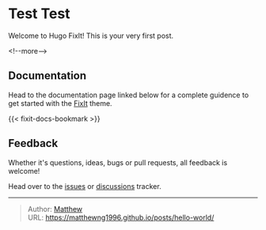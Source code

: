 # Test Test


Welcome to Hugo FixIt! This is your very first post.

&lt;!--more--&gt;

## Documentation

Head to the documentation page linked below for a complete guidence to get started with the [FixIt](https://github.com/hugo-fixit/FixIt) theme.

{{&lt; fixit-docs-bookmark &gt;}}

## Feedback

Whether it&#39;s questions, ideas, bugs or pull requests, all feedback is welcome!

Head over to the [issues](https://github.com/hugo-fixit/FixIt/issues) or [discussions](https://github.com/hugo-fixit/FixIt/discussions) tracker.


---

> Author: [Matthew](https://github.com/matthewng1996)  
> URL: https://matthewng1996.github.io/posts/hello-world/  

